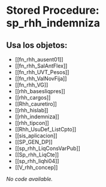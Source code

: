 # Stored Procedure: sp_rhh_indemniza

## Usa los objetos:
- [[fn_rhh_ausent01]]
- [[fn_rhh_SalAntFlex]]
- [[fn_rhh_UVT_Pesos]]
- [[fn_rhh_ValNovFija]]
- [[fn_rhh_VG]]
- [[rhh_basesliqpres]]
- [[rhh_cargos]]
- [[Rhh_cauretiro]]
- [[rhh_hislab]]
- [[rhh_indemniza]]
- [[rhh_tipcon]]
- [[Rhh_UsuDef_ListCpto]]
- [[sis_aplicacion]]
- [[SP_GEN_DP]]
- [[sp_rhh_LiqConsVarPub]]
- [[Sp_rhh_LiqCte]]
- [[sp_rhh_liqhi04]]
- [[V_rhh_concep]]

*No code available.*
